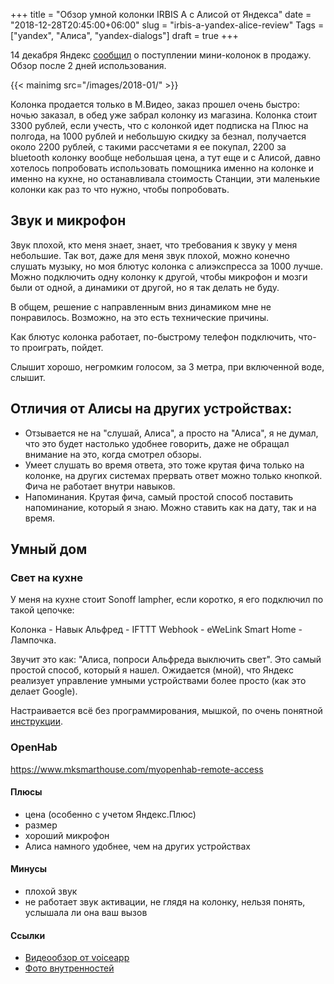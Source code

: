 +++
title = "Обзор умной колонки IRBIS A c Алисой от Яндекса"
date = "2018-12-28T20:45:00+06:00"
slug = "irbis-a-yandex-alice-review"
Tags = ["yandex", "Алиса", "yandex-dialogs"]
draft = true
+++

14 декабря Яндекс [сообщил](https://yandex.ru/blog/company/kolonki-mladshie) о поступлении мини-колонок в продажу.
Обзор после 2 дней использования.

{{< mainimg src="/images/2018-01/" >}}
<!--more-->

Колонка продается только в М.Видео, заказ прошел очень быстро: ночью заказал, в обед уже забрал колонку из магазина.
Колонка стоит 3300 рублей, если учесть, что с колонкой идет подписка на Плюс на полгода, на 1000 рублей и небольшую скидку за безнал, получается около 2200 рублей, с такими рассчетами я ее покупал, 2200 за bluetooth колонку вообще небольшая цена, а тут еще и с Алисой, давно хотелось попробовать использовать помощника именно на колонке и именно на кухне, но останавливала стоимость Станции, эти маленькие колонки как раз то что нужно, чтобы попробовать.

## Звук и микрофон
Звук плохой, кто меня знает, знает, что требования к звуку у меня небольшие. Так вот, даже для меня звук плохой, можно конечно слушать музыку, но моя блютус колонка с алиэкспресса за 1000 лучше. Можно подключить одну колонку к другой, чтобы микрофон и мозги были от одной, а динамики от другой, но я так делать не буду.

В общем, решение с направленным вниз динамиком мне не понравилось. Возможно, на это есть технические причины.

Как блютус колонка работает, по-быстрому телефон подключить, что-то проиграть, пойдет.

Слышит хорошо, негромким голосом, за 3 метра, при включенной воде, слышит.



## Отличия от Алисы на других устройствах:
- Отзывается не на "слушай, Алиса", а просто на "Алиса", я не думал, что это будет настолько удобнее говорить, даже не обращал внимание на это, когда смотрел обзоры.
- Умеет слушать во время ответа, это тоже крутая фича только на колонке, на других системах прервать ответ можно только кнопкой. Фича не работает внутри навыков.
- Напоминания. Крутая фича, самый простой способ поставить напоминание, который я знаю. Можно ставить как на дату, так и на время.


## Умный дом

### Свет на кухне
У меня на кухне стоит Sonoff lampher, если коротко, я его подключил по такой цепочке:

Колонка - Навык Альфред - IFTTT Webhook - eWeLink Smart Home - Лампочка.

Звучит это как: "Алиса, попроси Альфреда выключить свет". Это самый простой способ, который я нашел. Ожидается (мной), что Яндекс реализует управление умными устройствами более просто (как это делает Google).

Настраивается всё без программирования, мышкой, по очень понятной [инструкции](https://voiceapp.ru/articles/yandex-alisa-ifttt-xiaomi).

### OpenHab
https://www.mksmarthouse.com/myopenhab-remote-access




#### Плюсы
- цена (особенно с учетом Яндекс.Плюс)
- размер
- хороший микрофон
- Алиса намного удобнее, чем на других устройствах


#### Минусы
- плохой звук
- не работает звук активации, не глядя на колонку, нельзя понять, услышала ли она ваш вызов

#### Ссылки
- [Видеообзор от voiceapp](https://www.youtube.com/watch?v=qPGgCD6RmIU)
- [Фото внутренностей](https://photos.google.com/share/AF1QipPx826j91Y13T6pCsJ068MF7UKwsbp7GD4u6hFlT5O9TyKUAqJ7JO6lJboyMQ9q_g?key=N3VVbHpzb1FIT1JiWXduaUh2NHRDaW1kb1k2UlVn)

